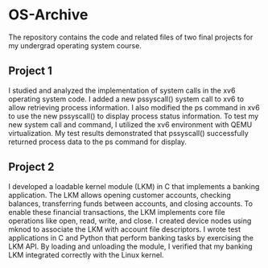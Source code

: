 # OS-Archive
The repository contains the code and related files of two final projects for my undergrad operating system course.
## Project 1

I studied and analyzed the implementation of system calls in the xv6 operating system code. I added a new pssyscall() system call to xv6 to allow retrieving process information. I also modified the ps command in xv6 to use the new pssyscall() to display process status information. To test my new system call and command, I utilized the xv6 environment with QEMU virtualization. My test results demonstrated that pssyscall() successfully returned process data to the ps command for display.

## Project 2

I developed a loadable kernel module (LKM) in C that implements a banking application. The LKM allows opening customer accounts, checking balances, transferring funds between accounts, and closing accounts. To enable these financial transactions, the LKM implements core file operations like open, read, write, and close. I created device nodes using mknod to associate the LKM with account file descriptors. I wrote test applications in C and Python that perform banking tasks by exercising the LKM API. By loading and unloading the module, I verified that my banking LKM integrated correctly with the Linux kernel.

